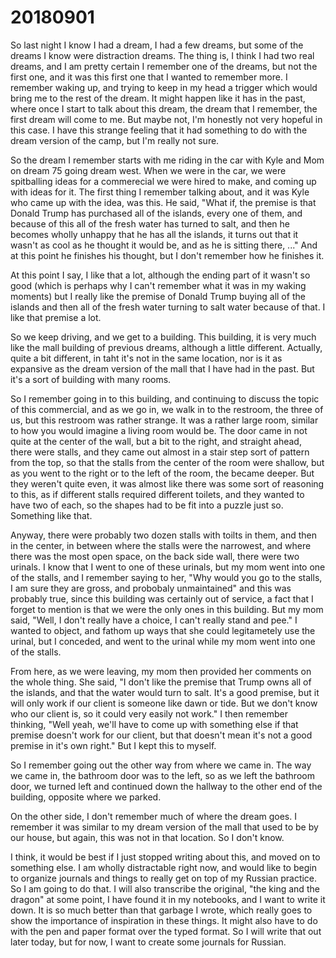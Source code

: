 # 20180901
So last night I know I had a dream, I had a few dreams, but some of the dreams
I know were distraction dreams. The thing is, I think I had two real dreams,
and I am pretty certain I remember one of the dreams, but not the first one,
and it was this first one that I wanted to remember more. I remember waking up,
and trying to keep in my head a trigger which would bring me to the rest of the
dream. It might happen like it has in the past, where once I start to talk
about this dream, the dream that I remember, the first dream will come to me.
But maybe not, I'm honestly not very hopeful in this case. I have this strange
feeling that it had something to do with the dream version of the camp, but I'm
really not sure.

So the dream I remember starts with me riding in the car with Kyle and Mom on
dream 75 going dream west. When we were in the car, we were spitballing ideas
for a commerecial we were hired to make, and coming up with ideas for it. The
first thing I remember talking about, and it was Kyle who came up with the
idea, was this. He said, "What if, the premise is that Donald Trump has
purchased all of the islands, every one of them, and because of this all of the
fresh water has turned to salt, and then he becomes wholly unhappy that he has
all the islands, it turns out that it wasn't as cool as he thought it would be,
and as he is sitting there, ..." And at this point he finishes his thought, but
I don't remember how he finishes it.

At this point I say, I like that a lot, although the ending part of it wasn't
so good (which is perhaps why I can't remember what it was in my waking
moments) but I really like the premise of Donald Trump buying all of the
islands and then all of the fresh water turning to salt water because of that.
I like that premise a lot.

So we keep driving, and we get to a building. This building, it is very much
like the mall building of previous dreams, although a little different.
Actually, quite a bit different, in taht it's not in the same location, nor is
it as expansive as the dream version of the mall that I have had in the past.
But it's a sort of building with many rooms.

So I remember going in to this building, and continuing to discuss the topic of
this commercial, and as we go in, we walk in to the restroom, the three of us,
but this restroom was rather strange. It was a rather large room, similar to
how you would imagine a living room would be. The door came in not quite at the
center of the wall, but a bit to the right, and straight ahead, there were
stalls, and they came out almost in a stair step sort of pattern from the top,
so that the stalls from the center of the room were shallow, but as you went to
the right or to the left of the room, the became deeper. But they weren't quite
even, it was almost like there was some sort of reasoning to this, as if
different stalls required different toilets, and they wanted to have two of
each, so the shapes had to be fit into a puzzle just so. Something like that.

Anyway, there were probably two dozen stalls with toilts in them, and then in
the center, in between where the stalls were the narrowest, and where there was
the most open space, on the back side wall, there were two urinals. I know that
I went to one of these urinals, but my mom went into one of the stalls, and I
remember saying to her, "Why would you go to the stalls, I am sure they are
gross, and probobaly unmaintained" and this was probably true, since this
building was certainly out of service, a fact that I forget to mention is that
we were the only ones in this building. But my mom said, "Well, I don't really
have a choice, I can't really stand and pee." I wanted to object, and fathom up
ways that she could legitametely use the urinal, but I conceded, and went to
the urinal while my mom went into one of the stalls.

From here, as we were leaving, my mom then provided her comments on the whole
thing. She said, "I don't like the premise that Trump owns all of the islands,
and that the water would turn to salt. It's a good premise, but it will only
work if our client is someone like dawn or tide. But we don't know who our
client is, so it could very easily not work." I then remember thinking, "Well
yeah, we'll have to come up with something else if that premise doesn't work
for our client, but that doesn't mean it's not a good premise in it's own
right." But I kept this to myself.

So I remember going out the other way from where we came in. The way we came
in, the bathroom door was to the left, so as we left the bathroom door, we
turned left and continued down the hallway to the other end of the building,
opposite where we parked.

On the other side, I don't remember much of where the dream goes. I remember it
was similar to my dream version of the mall that used to be by our house, but
again, this was not in that location. So I don't know.

I think, it would be best if I just stopped writing about this, and moved on to
something else. I am wholly distractable right now, and would like to begin to
organize journals and things to really get on top of my Russian practice. So I
am going to do that. I will also transcribe the original, "the king and the
dragon" at some point, I have found it in my notebooks, and I want to write it
down. It is so much better than that garbage I wrote, which really goes to show
the importance of inspiration in these things. It might also have to do with
the pen and paper format over the typed format. So I will write that out later
today, but for now, I want to create some journals for Russian. 
